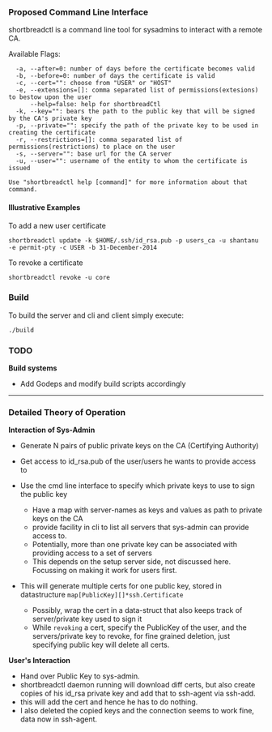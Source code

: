 ### Proposed Command Line Interface ###

shortbreadctl is a command line tool for sysadmins to interact with a remote CA. 

Available Flags:
```
  -a, --after=0: number of days before the certificate becomes valid
  -b, --before=0: number of days the certificate is valid
  -c, --cert="": choose from "USER" or "HOST"
  -e, --extensions=[]: comma separated list of permissions(extesions) to bestow upon the user
      --help=false: help for shortbreadCtl
  -k, --key="": bears the path to the public key that will be signed by the CA's private key
  -p, --private="": specify the path of the private key to be used in creating the certificate
  -r, --restrictions=[]: comma separated list of permissions(restrictions) to place on the user
  -s, --server="": base url for the CA server
  -u, --user="": username of the entity to whom the certificate is issued

Use "shortbreadctl help [command]" for more information about that command.
```

#### Illustrative Examples ####

To add a new user certificate

```
shortbreadctl update -k $HOME/.ssh/id_rsa.pub -p users_ca -u shantanu -e permit-pty -c USER -b 31-December-2014
```

To revoke a certificate

```
shortbreadctl revoke -u core 
```




### Build ###

To build the server and cli and client simply execute:

```
./build 
```

### TODO ###

**Build systems**

* Add Godeps and modify build scripts accordingly 

-------------------------------------------------------------------------------

### Detailed Theory of Operation ###

**Interaction of Sys-Admin**

* Generate N pairs of public private keys on the CA (Certifying Authority)
* Get access to id_rsa.pub of the user/users he wants to provide access to
* Use the cmd line interface to specify which private keys to use to sign the public key
    * Have a map with server-names as keys and values as path to private keys on the CA 
    * provide facility in cli to list all servers that sys-admin can provide access to. 
    * Potentially, more than one private key can be associated with providing access to a set of servers
    * This depends on the setup server side, not discussed here. Focussing on making it work for users first.

* This will generate multiple certs for one public key, stored in datastructure `map[PublicKey][]*ssh.Certificate`
  * Possibly, wrap the cert in a  data-struct that also keeps track of server/private key used to sign it 
  * While `revoking` a cert, specify the PublicKey of the user, and the servers/private key to revoke, for fine grained deletion, just specifying public key will delete all certs.

**User's Interaction**

* Hand over Public Key to sys-admin.
* shortbreadctl daemon running will download diff certs, but also create copies of his id_rsa private key and add that to ssh-agent via ssh-add. 
* this will add the cert and hence he has to do nothing.
* I also deleted the copied keys and the connection seems to work fine, data now in ssh-agent. 







